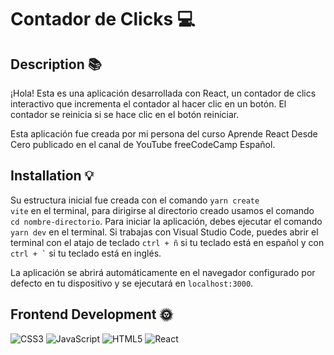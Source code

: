 # Contador de Clicks 💻

## Description 📚

¡Hola! Esta es una aplicación desarrollada con React, un contador de clics interactivo que incrementa el contador al hacer clic en un botón. El contador se reinicia si se hace clic en el botón reiniciar.

Esta aplicación fue creada por mi persona del curso Aprende React Desde Cero publicado en el canal de YouTube freeCodeCamp Español.

## Installation 💡

Su estructura inicial fue creada con el comando <code>yarn create vite</code> en el terminal, para dirigirse al directorio creado usamos el comando <code>cd nombre-directorio</code>.
Para iniciar la aplicación, debes ejecutar el comando <code>yarn dev</code> en el terminal. Si trabajas con Visual Studio Code, puedes abrir el terminal con el atajo de teclado <code>ctrl + ñ</code> si tu teclado está en español y con <code>ctrl + `</code> si tu teclado está en inglés.

La aplicación se abrirá automáticamente en el navegador configurado por defecto en tu dispositivo y se ejecutará en <code>localhost:3000</code>.

## Frontend Development 🌞

![CSS3](https://img.shields.io/badge/css3-%231572B6.svg?style=for-the-badge&logo=css3&logoColor=white) ![JavaScript](https://img.shields.io/badge/javascript-%23323330.svg?style=for-the-badge&logo=javascript&logoColor=%23F7DF1E) ![HTML5](https://img.shields.io/badge/html5-%23E34F26.svg?style=for-the-badge&logo=html5&logoColor=white) ![React](https://img.shields.io/badge/react-%2320232a.svg?style=for-the-badge&logo=react&logoColor=%2361DAFB)
